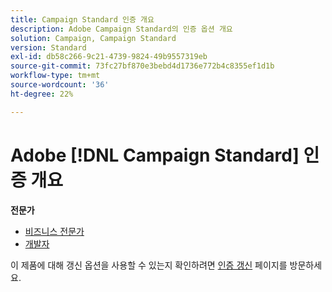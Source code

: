 ```yaml
---
title: Campaign Standard 인증 개요
description: Adobe Campaign Standard의 인증 옵션 개요
solution: Campaign, Campaign Standard
version: Standard
exl-id: db58c266-9c21-4739-9824-49b9557319eb
source-git-commit: 73fc27bf870e3bebd4d1736e772b4c8355ef1d1b
workflow-type: tm+mt
source-wordcount: '36'
ht-degree: 22%

---
```


# Adobe [!DNL Campaign Standard] 인증 개요

**전문가**

* [비즈니스 전문가](/help/certifications/acs/acs-e-business.md) <!--AD0-E307-->
* [개발자](/help/certifications/acs/acs-e-developer.md) <!--AD0-E306-->

이 제품에 대해 갱신 옵션을 사용할 수 있는지 확인하려면 [인증 갱신](/help/certifications/renew.md) 페이지를 방문하세요.

